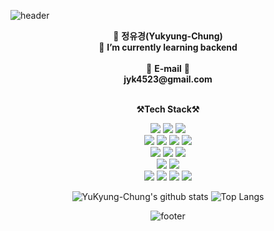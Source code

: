 ![header](https://capsule-render.vercel.app/api?type=waving&color=gradient&customColorList=3&height=300&section=header&text=welcome!&fontSize=90&animation=fadeIn&fontAlignY=38&desc=Yukyung's%20GitHub%20Profile&descAlignY=51&descAlign=62)

<p align="center">
🥰 <b>정유경(Yukyung-Chung)</b> <br>
🌱 <b>I’m currently learning backend</b> <br>
    <br>
📧 <b>E-mail</b> 📧 <br>
<b>jyk4523@gmail.com</b><br>
<br>



<p align="center">
    <Strong>⚒️Tech Stack⚒️</Strong><br>
</p>
<p align="center" display="inline-block">
    <img src="https://img.shields.io/badge/JAVA-007396?style=for-the-badge&logo=java&logoColor=white">
    <img src="https://img.shields.io/badge/C sharp-239120?style=for-the-badge&logo=C sharp&logoColor=white">
    <img src="https://img.shields.io/badge/Python-3776AB?style=for-the-badge&logo=Python&logoColor=white">
    <br>
    <img src="https://img.shields.io/badge/Spring-6DB33F?style=for-the-badge&logo=Spring&logoColor=white">
    <img src="https://img.shields.io/badge/SpringBoot-6DB33F?style=for-the-badge&logo=SpringBoot&logoColor=white">
    <img src="https://img.shields.io/badge/mysql-4479A1?style=for-the-badge&logo=mysql&logoColor=white">
    <img src="https://img.shields.io/badge/Microsoft SQL Server-CC2927?style=for-the-badge&logo=Microsoft SQL Server&logoColor=white">
    <br>
    <img src="https://img.shields.io/badge/AWS-232F3E?style=for-the-badge&logo=Amazon AWS&logoColor=white">
    <img src="https://img.shields.io/badge/Linux-FCC624?style=for-the-badge&logo=Linux&logoColor=white">
    <img src="https://img.shields.io/badge/Ubuntu-E95420?style=for-the-badge&logo=Ubuntu&logoColor=white">
    <br>
    <img src="https://img.shields.io/badge/IntelliJ IDEA-000000?style=for-the-badge&logo=IntelliJ IDEA&logoColor=white">
    <img src="https://img.shields.io/badge/Visual Studio-5C2D91?style=for-the-badge&logo=Visual Studio&logoColor=white">
    <br>
    <img src="https://img.shields.io/badge/Git-F05032?style=for-the-badge&logo=Git&logoColor=white">
    <img src="https://img.shields.io/badge/Github-181717?style=for-the-badge&logo=Github&logoColor=white">
    <img src="https://img.shields.io/badge/Slack-4A154B?style=for-the-badge&logo=Slack&logoColor=white">
    <img src="https://img.shields.io/badge/Notion-000000?style=for-the-badge&logo=notion&logoColor=white">    
    <br>
<div align=center>
    
 
![YuKyung-Chung's github stats](https://github-readme-stats.vercel.app/api?username=YuKyung-Chung&show_icons=true)
![Top Langs](https://github-readme-stats.vercel.app/api/top-langs/?username=YuKyung-Chung&layout=compact&theme=onedark) 

![footer](https://capsule-render.vercel.app/api?type=waving&color=gradient&customColorList=3&section=footer)

<!--
**YuKyung-Chung/YuKyung-Chung** is a ✨ _special_ ✨ repository because its `README.md` (this file) appears on your GitHub profile.

Here are some ideas to get you started:

- 🔭 I’m currently working on ...
- 🌱 I’m currently learning ...
- 👯 I’m looking to collaborate on ...
- 🤔 I’m looking for help with ...
- 💬 Ask me about ...
- 📫 How to reach me: ...
- 😄 Pronouns: ...
- ⚡ Fun fact: ...
-->
